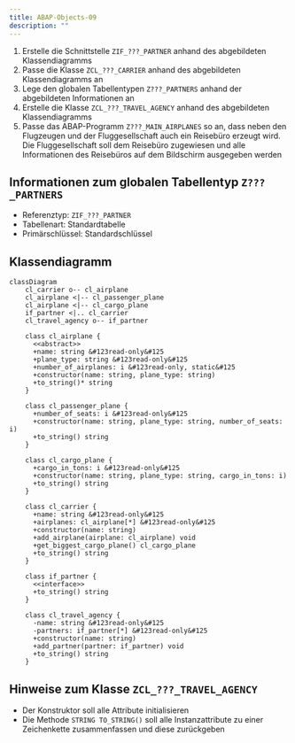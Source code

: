 ```yaml
---
title: ABAP-Objects-09
description: ""
---
```


1. Erstelle die Schnittstelle `ZIF_???_PARTNER` anhand des abgebildeten Klassendiagramms
2. Passe die Klasse `ZCL_???_CARRIER` anhand des abgebildeten Klassendiagramms an
3. Lege den globalen Tabellentypen `Z???_PARTNERS` anhand der abgebildeten Informationen an
4. Erstelle die Klasse `ZCL_???_TRAVEL_AGENCY` anhand des abgebildeten Klassendiagramms
5. Passe das ABAP-Programm `Z???_MAIN_AIRPLANES` so an, dass neben den Flugzeugen und der Fluggesellschaft auch ein Reisebüro erzeugt wird. Die Fluggesellschaft soll dem Reisebüro zugewiesen und alle Informationen des Reisebüros auf dem Bildschirm ausgegeben
   werden

## Informationen zum globalen Tabellentyp `Z???_PARTNERS`

- Referenztyp: `ZIF_???_PARTNER`
- Tabellenart: Standardtabelle
- Primärschlüssel: Standardschlüssel

## Klassendiagramm

```mermaid
classDiagram
    cl_carrier o-- cl_airplane
    cl_airplane <|-- cl_passenger_plane
    cl_airplane <|-- cl_cargo_plane
    if_partner <|.. cl_carrier
    cl_travel_agency o-- if_partner

    class cl_airplane {
      <<abstract>>
      +name: string &#123read-only&#125
      +plane_type: string &#123read-only&#125
      +number_of_airplanes: i &#123read-only, static&#125
      +constructor(name: string, plane_type: string)
      +to_string()* string
    }

    class cl_passenger_plane {
      +number_of_seats: i &#123read-only&#125
      +constructor(name: string, plane_type: string, number_of_seats: i)
      +to_string() string
    }

    class cl_cargo_plane {
      +cargo_in_tons: i &#123read-only&#125
      +constructor(name: string, plane_type: string, cargo_in_tons: i)
      +to_string() string
    }

    class cl_carrier {
      +name: string &#123read-only&#125
      +airplanes: cl_airplane[*] &#123read-only&#125
      +constructor(name: string)
      +add_airplane(airplane: cl_airplane) void
      +get_biggest_cargo_plane() cl_cargo_plane
      +to_string() string
    }

    class if_partner {
      <<interface>>
      +to_string() string
    }

    class cl_travel_agency {
      -name: string &#123read-only&#125
      -partners: if_partner[*] &#123read-only&#125
      +constructor(name: string)
      +add_partner(partner: if_partner) void
      +to_string() string
    }
```

## Hinweise zum Klasse `ZCL_???_TRAVEL_AGENCY`

- Der Konstruktor soll alle Attribute initialisieren
- Die Methode `STRING TO_STRING()` soll alle Instanzattribute zu einer Zeichenkette zusammenfassen und diese zurückgeben
